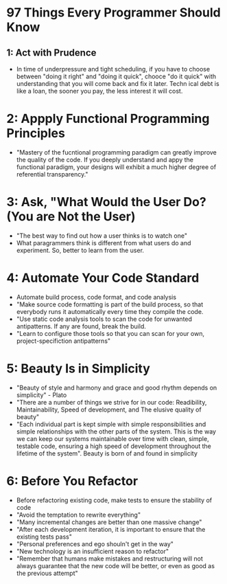 # 97 Things Every Programmer Should Know

## 1: Act with Prudence
- In time of underpressure and tight scheduling, if you have to choose between "doing it right" and "doing it quick", chooce "do it quick" with understanding that you will come back and fix it later. Techn ical debt is like a loan, the sooner you pay, the less interest it will cost.

# 2: Appply Functional Programming Principles
- "Mastery of the fucntional programming paradigm can greatly improve the quality of the code. If you deeply understand and appy the functional paradigm, your designs will exhibit a much higher degree of referential transparency."

# 3: Ask, "What Would the User Do? (You are Not the User)
- "The best way to find out how a user thinks is to watch one"
- What paragrammers think is different from what users do and experiment. So, better to learn from the user.

# 4: Automate Your Code Standard
- Automate build process, code format, and code analysis
- "Make source code formatting is part of the build process, so that everybody runs it automatically every time they compile the code.
- "Use static code analysis tools to scan the code for unwanted antipatterns. If any are found, break the build.
- "Learn to configure those tools so that you can scan for your own, project-specifiction antipatterns"

# 5: Beauty Is in Simplicity
- "Beauty of style and harmony and grace and good rhythm depends on simplicity" - Plato
- "There are a number of things we strive for in our code: Readibility, Maintainability, Speed of development, and The elusive quality of beauty"
- "Each individual part is kept simple with simple responsibilities and simple relationships with the other parts of the system. This is the way we can keep our systems maintainable over time with clean, simple, testable code, ensuring a high speed of development throughout the lifetime of the system". Beauty is born of and found in simplicity

# 6: Before You Refactor
 - Before refactoring existing code, make tests to ensure the stability of code
 - "Avoid the temptation to rewrite everything"
 - "Many incremental changes are better than one massive change"
 - "After each development iteration, it is important to ensure that the existing tests pass"
 - "Personal preferences and ego shouln't get in the way"
 - "New technology is an insufficient reason to refactor"
 - "Remember that humans make mistakes and restructuring will not always guarantee that the new code will be better, or even as good as the previous attempt"
